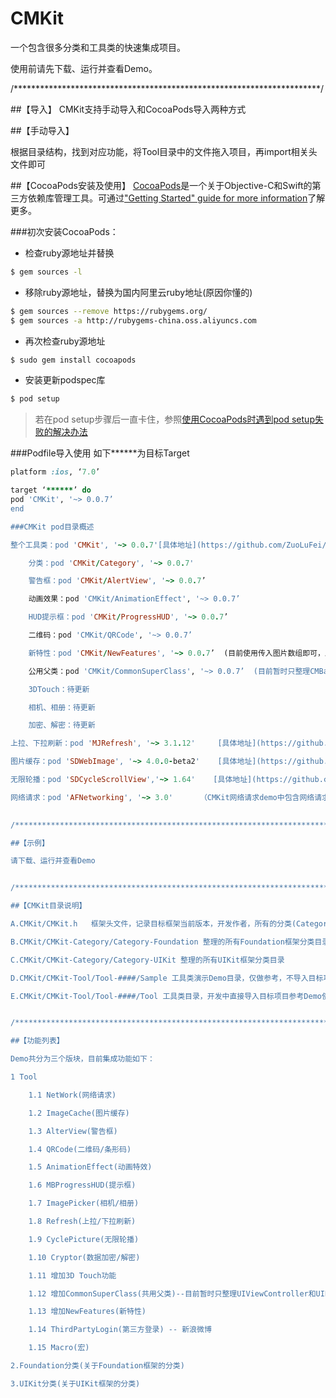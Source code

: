 # CMKit
一个包含很多分类和工具类的快速集成项目。

使用前请先下载、运行并查看Demo。

/**********************************************************************/

##【导入】
CMKit支持手动导入和CocoaPods导入两种方式

##【手动导入】

根据目录结构，找到对应功能，将Tool目录中的文件拖入项目，再import相关头文件即可

##【CocoaPods安装及使用】
[CocoaPods](http://cocoapods.org)是一个关于Objective-C和Swift的第三方依赖库管理工具。可通过["Getting Started" guide for more information](https://github.com/AFNetworking/AFNetworking/wiki/Getting-Started-with-AFNetworking)了解更多。

###初次安装CocoaPods：

- 检查ruby源地址并替换
```bash
$ gem sources -l
```
- 移除ruby源地址，替换为国内阿里云ruby地址(原因你懂的)
```bash
$ gem sources --remove https://rubygems.org/
$ gem sources -a http://rubygems-china.oss.aliyuncs.com
```
- 再次检查ruby源地址
```bash
$ sudo gem install cocoapods
```

- 安装更新podspec库
```bash
$ pod setup
```
> 若在pod setup步骤后一直卡住，参照[使用CocoaPods时遇到pod setup失败的解决办法](http://www.cocoachina.com/bbs/read.php?tid=193398)

###Podfile导入使用
如下******为目标Target
```ruby
platform :ios, ‘7.0’

target ‘******’ do
pod 'CMKit', '~> 0.0.7’
end

###CMKit pod目录概述

整个工具类：pod 'CMKit', '~> 0.0.7'[具体地址](https://github.com/ZuoLuFei/CMKit)

    分类：pod 'CMKit/Category', '~> 0.0.7'

    警告框：pod 'CMKit/AlertView', '~> 0.0.7’

    动画效果：pod 'CMKit/AnimationEffect', '~> 0.0.7’

    HUD提示框：pod 'CMKit/ProgressHUD', '~> 0.0.7’

    二维码：pod 'CMKit/QRCode', '~> 0.0.7’

    新特性：pod 'CMKit/NewFeatures', '~> 0.0.7’  (目前使用传入图片数组即可，后期会不断完善)

    公用父类：pod 'CMKit/CommonSuperClass', '~> 0.0.7’  (目前暂时只整理CMBaseViewController和CMBaseNavigationController，根据使用若有补充之处，请及时提出)

    3DTouch：待更新

    相机、相册：待更新

    加密、解密：待更新

上拉、下拉刷新：pod 'MJRefresh', '~> 3.1.12'     [具体地址](https://github.com/CoderMJLee/MJRefresh)

图片缓存：pod 'SDWebImage', '~> 4.0.0-beta2'    [具体地址](https://github.com/rs/SDWebImage)

无限轮播：pod 'SDCycleScrollView','~> 1.64'    [具体地址](https://github.com/gsdios/SDCycleScrollView)

网络请求：pod 'AFNetworking', '~> 3.0'      （CMKit网络请求demo中包含网络请求基础工具类CMHttpClientTool和业务封装工具类CMPostRequest，请参考）[具体地址](https://github.com/AFNetworking/AFNetworking)

    
/**********************************************************************/

##【示例】

请下载、运行并查看Demo


/**********************************************************************/

##【CMKit目录说明】

A.CMKit/CMKit.h   框架头文件，记录目标框架当前版本，开发作者，所有的分类(Category)头文件及部分工具类头文件，可根据项目需求自行导入相关头文件或使用CocoaPods导入使用

B.CMKit/CMKit-Category/Category-Foundation 整理的所有Foundation框架分类目录

C.CMKit/CMKit-Category/Category-UIKit 整理的所有UIKit框架分类目录

D.CMKit/CMKit-Tool/Tool-####/Sample 工具类演示Demo目录，仅做参考，不导入目标项目

E.CMKit/CMKit-Tool/Tool-####/Tool 工具类目录，开发中直接导入目标项目参考Demo使用


/**********************************************************************/

##【功能列表】

Demo共分为三个版块，目前集成功能如下：

1 Tool

    1.1 NetWork(网络请求)

    1.2 ImageCache(图片缓存)

    1.3 AlterView(警告框)

    1.4 QRCode(二维码/条形码)

    1.5 AnimationEffect(动画特效)

    1.6 MBProgressHUD(提示框)

    1.7 ImagePicker(相机/相册)

    1.8 Refresh(上拉/下拉刷新)

    1.9 CyclePicture(无限轮播)

    1.10 Cryptor(数据加密/解密)

    1.11 增加3D Touch功能

    1.12 增加CommonSuperClass(共用父类)--目前暂时只整理UIViewController和UINavigationController

    1.13 增加NewFeatures(新特性)

    1.14 ThirdPartyLogin(第三方登录) -- 新浪微博

    1.15 Macro(宏)

2.Foundation分类(关于Foundation框架的分类)

3.UIKit分类(关于UIKit框架的分类)
